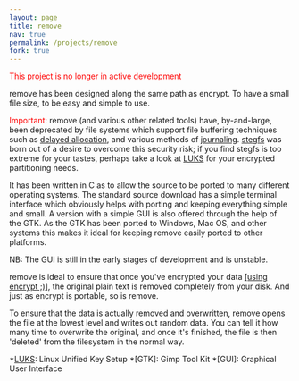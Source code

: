 ```yaml
---
layout: page
title: remove
nav: true
permalink: /projects/remove
fork: true
---
```


<span style="color:red;text-align:center;">This project is no longer in active development</span>

remove has been designed along the same path as encrypt. To have a small file size, to be easy and simple to use.

<span style="color:red;">Important:</span> remove (and various other related tools) have, by-and-large, been deprecated by file systems which support file buffering techniques such as [delayed allocation][da], and various methods of [journaling][]. [stegfs][] was born out of a desire to overcome this security risk; if you find stegfs is too extreme for your tastes, perhaps take a look at [LUKS][] for your encrypted partitioning needs.

It has been written in C as to allow the source to be ported to many different operating systems. The standard source download has a simple terminal interface which obviously helps with porting and keeping everything simple and small. A version with a simple GUI is also offered through the help of the GTK. As the GTK has been ported to Windows, Mac OS, and other systems this makes it ideal for keeping remove easily ported to other platforms.

NB: The GUI is still in the early stages of development and is unstable.

remove is ideal to ensure that once you've encrypted your data [[using encrypt ;)]][encrypt], the original plain text is removed completely from your disk. And just as encrypt is portable, so is remove.

To ensure that the data is actually removed and overwritten, remove opens the file at the lowest level and writes out random data. You can tell it how many time to overwrite the original, and once it's finished, the file is then 'deleted' from the filesystem in the normal way.


[da]: http://en.wikipedia.org/wiki/Allocate-on-flush
[journaling]: http://en.wikipedia.org/wiki/Journaling_file_system
[stegfs]: /projects/stegfs
[LUKS]: http://code.google.com/p/cryptsetup/
[encrypt]: /projects/encrypt

*[LUKS]: Linux Unified Key Setup
*[GTK]: Gimp Tool Kit
*[GUI]: Graphical User Interface
